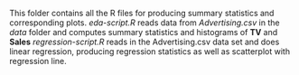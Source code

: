 This folder contains all the R files for producing summary statistics and corresponding plots. 
_eda-script.R_ reads data from _Advertising.csv_ in the _data_ folder and computes summary
statistics and histograms of **TV** and **Sales**
_regression-script.R_ reads in the Advertising.csv data set and does linear regression, producing
regression statistics as well as scatterplot with regression line.



